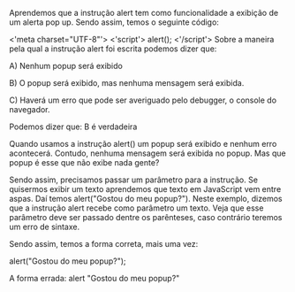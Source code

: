 Aprendemos que a instrução alert tem como funcionalidade a exibição de um alerta pop up. Sendo assim, temos o seguinte código:

<'meta charset="UTF-8"'>
<'script'>
    alert();
<'/script'>
Sobre a maneira pela qual a instrução alert foi escrita podemos dizer que:

A) Nenhum popup será exibido

B) O popup será exibido, mas nenhuma mensagem será exibida.

C) Haverá um erro que pode ser averiguado pelo debugger, o console do navegador.

Podemos dizer que: B é verdadeira

Quando usamos a instrução alert() um popup será exibido e nenhum erro acontecerá. Contudo, nenhuma mensagem será exibida no popup. Mas que popup é esse que não exibe nada gente?

Sendo assim, precisamos passar um parâmetro para a instrução. Se quisermos exibir um texto aprendemos que texto em JavaScript vem entre aspas. Daí temos alert("Gostou do meu popup?"). Neste exemplo, dizemos que a instrução alert recebe como parâmetro um texto. Veja que esse parâmetro deve ser passado dentre os parênteses, caso contrário teremos um erro de sintaxe.

Sendo assim, temos a forma correta, mais uma vez:

alert("Gostou do meu popup?");<br>

A forma errada: alert "Gostou do meu popup?"
